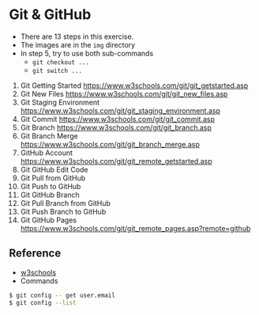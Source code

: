 
# Git & GitHub

- There are 13 steps in this exercise. 
- The images are in the `img` directory
- In step 5, try to use both sub-commands 
  - `git checkout ...` 
  - `git switch ...`

 
1. Git Getting Started
https://www.w3schools.com/git/git_getstarted.asp
2. Git New Files
https://www.w3schools.com/git/git_new_files.asp
3. Git Staging Environment
https://www.w3schools.com/git/git_staging_environment.asp
4. Git Commit
https://www.w3schools.com/git/git_commit.asp
5. Git Branch
https://www.w3schools.com/git/git_branch.asp
6. Git Branch Merge
https://www.w3schools.com/git/git_branch_merge.asp
7. GitHub Account
https://www.w3schools.com/git/git_remote_getstarted.asp
8. Git GitHub Edit Code
9. Git Pull from GitHub
10. Git Push to GitHub
11. Git GitHub Branch
12. Git Pull Branch from GitHub
12. Git Push Branch to GitHub
13. Git GitHub Pages
https://www.w3schools.com/git/git_remote_pages.asp?remote=github

## Reference
- [w3schools](https://www.w3schools.com)
- Commands
```bash
$ git config -- get user.email
$ git config --list
```


